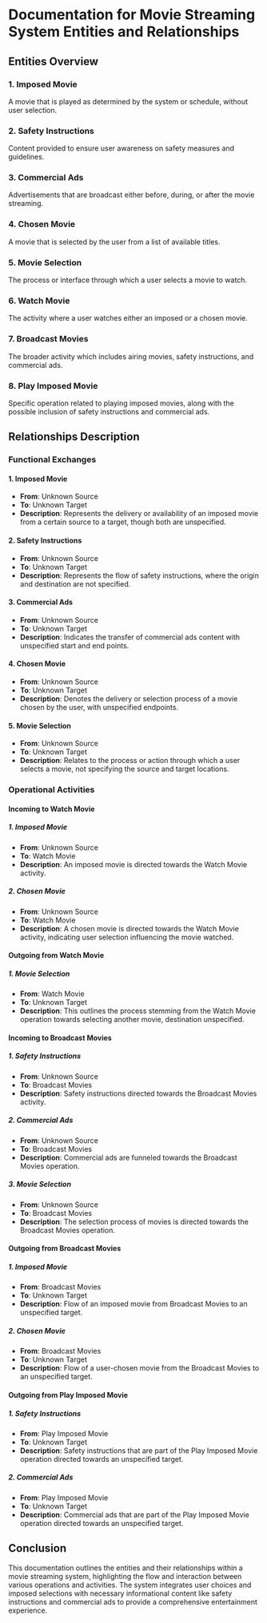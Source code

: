 # Documentation for Movie Streaming System Entities and Relationships

## Entities Overview

### 1. Imposed Movie
A movie that is played as determined by the system or schedule, without user selection.

### 2. Safety Instructions
Content provided to ensure user awareness on safety measures and guidelines.

### 3. Commercial Ads
Advertisements that are broadcast either before, during, or after the movie streaming.

### 4. Chosen Movie
A movie that is selected by the user from a list of available titles.

### 5. Movie Selection
The process or interface through which a user selects a movie to watch.

### 6. Watch Movie
The activity where a user watches either an imposed or a chosen movie.

### 7. Broadcast Movies
The broader activity which includes airing movies, safety instructions, and commercial ads.

### 8. Play Imposed Movie
Specific operation related to playing imposed movies, along with the possible inclusion of safety instructions and commercial ads.

## Relationships Description

### Functional Exchanges

#### 1. Imposed Movie
- **From**: Unknown Source
- **To**: Unknown Target
- **Description**: Represents the delivery or availability of an imposed movie from a certain source to a target, though both are unspecified.

#### 2. Safety Instructions
- **From**: Unknown Source
- **To**: Unknown Target
- **Description**: Represents the flow of safety instructions, where the origin and destination are not specified.

#### 3. Commercial Ads
- **From**: Unknown Source
- **To**: Unknown Target
- **Description**: Indicates the transfer of commercial ads content with unspecified start and end points.

#### 4. Chosen Movie
- **From**: Unknown Source
- **To**: Unknown Target
- **Description**: Denotes the delivery or selection process of a movie chosen by the user, with unspecified endpoints.

#### 5. Movie Selection
- **From**: Unknown Source
- **To**: Unknown Target
- **Description**: Relates to the process or action through which a user selects a movie, not specifying the source and target locations.

### Operational Activities

#### Incoming to Watch Movie

##### 1. Imposed Movie
- **From**: Unknown Source
- **To**: Watch Movie
- **Description**: An imposed movie is directed towards the Watch Movie activity.

##### 2. Chosen Movie
- **From**: Unknown Source
- **To**: Watch Movie
- **Description**: A chosen movie is directed towards the Watch Movie activity, indicating user selection influencing the movie watched.

#### Outgoing from Watch Movie

##### 1. Movie Selection
- **From**: Watch Movie
- **To**: Unknown Target
- **Description**: This outlines the process stemming from the Watch Movie operation towards selecting another movie, destination unspecified.

#### Incoming to Broadcast Movies

##### 1. Safety Instructions
- **From**: Unknown Source
- **To**: Broadcast Movies
- **Description**: Safety instructions directed towards the Broadcast Movies activity.

##### 2. Commercial Ads
- **From**: Unknown Source
- **To**: Broadcast Movies
- **Description**: Commercial ads are funneled towards the Broadcast Movies operation.

##### 3. Movie Selection
- **From**: Unknown Source
- **To**: Broadcast Movies
- **Description**: The selection process of movies is directed towards the Broadcast Movies operation.

#### Outgoing from Broadcast Movies

##### 1. Imposed Movie
- **From**: Broadcast Movies
- **To**: Unknown Target
- **Description**: Flow of an imposed movie from Broadcast Movies to an unspecified target.

##### 2. Chosen Movie
- **From**: Broadcast Movies
- **To**: Unknown Target
- **Description**: Flow of a user-chosen movie from the Broadcast Movies to an unspecified target.

#### Outgoing from Play Imposed Movie

##### 1. Safety Instructions
- **From**: Play Imposed Movie
- **To**: Unknown Target
- **Description**: Safety instructions that are part of the Play Imposed Movie operation directed towards an unspecified target.

##### 2. Commercial Ads
- **From**: Play Imposed Movie
- **To**: Unknown Target
- **Description**: Commercial ads that are part of the Play Imposed Movie operation directed towards an unspecified target.

## Conclusion

This documentation outlines the entities and their relationships within a movie streaming system, highlighting the flow and interaction between various operations and activities. The system integrates user choices and imposed selections with necessary informational content like safety instructions and commercial ads to provide a comprehensive entertainment experience.